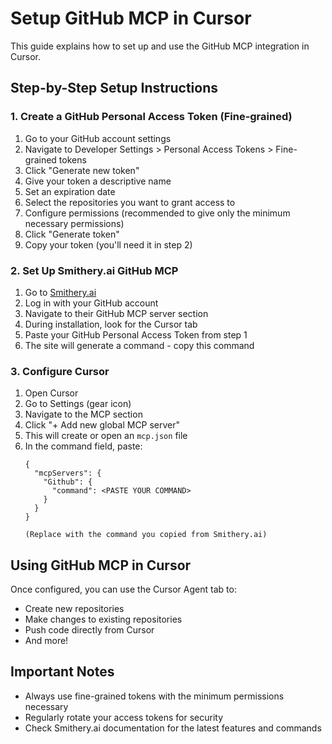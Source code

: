 # Setup GitHub MCP in Cursor

This guide explains how to set up and use the GitHub MCP integration in Cursor.

## Step-by-Step Setup Instructions

### 1. Create a GitHub Personal Access Token (Fine-grained)

1. Go to your GitHub account settings
2. Navigate to Developer Settings > Personal Access Tokens > Fine-grained tokens
3. Click "Generate new token"
4. Give your token a descriptive name
5. Set an expiration date
6. Select the repositories you want to grant access to
7. Configure permissions (recommended to give only the minimum necessary permissions)
8. Click "Generate token"
9. Copy your token (you'll need it in step 2)

### 2. Set Up Smithery.ai GitHub MCP

1. Go to [Smithery.ai](https://smithery.ai)
2. Log in with your GitHub account
3. Navigate to their GitHub MCP server section
4. During installation, look for the Cursor tab
5. Paste your GitHub Personal Access Token from step 1
6. The site will generate a command - copy this command

### 3. Configure Cursor

1. Open Cursor
2. Go to Settings (gear icon)
3. Navigate to the MCP section
4. Click "+ Add new global MCP server"
5. This will create or open an `mcp.json` file
6. In the command field, paste:
   ```
   {
     "mcpServers": {
       "Github": {
         "command": <PASTE YOUR COMMAND>
       }
     }
   }

   (Replace with the command you copied from Smithery.ai)

## Using GitHub MCP in Cursor

Once configured, you can use the Cursor Agent tab to:
- Create new repositories
- Make changes to existing repositories
- Push code directly from Cursor
- And more!

## Important Notes

- Always use fine-grained tokens with the minimum permissions necessary
- Regularly rotate your access tokens for security
- Check Smithery.ai documentation for the latest features and commands
